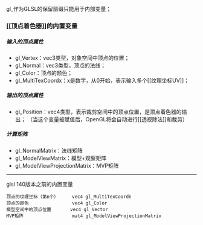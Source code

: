 gl_作为GLSL的保留前缀只能用于内部变量；


### [[顶点着色器]]的内置变量
##### 输入的顶点属性
- gl_Vertex：vec3类型，对象空间中顶点的位置；
- gl_Normal：vec3类型，顶点的法线；
- gl_Color：顶点的颜色；
- gl_MultiTexCoordx：x是数字，从0开始，表示输入多个[[纹理坐标UV]]；
##### 输出的顶点属性
- gl_Position：vec4类型，表示裁剪空间中的顶点位置，是顶点着色器的输出；
（当这个变量被赋值后，OpenGL将会自动进行[[透视除法]]和裁剪）
##### 计算矩阵
- gl_NormalMatrix：法线矩阵
- gl_ModelViewMatrix：模型+观察矩阵 
- gl_ModelViewProjectionMatrix：MVP矩阵
***
glsl 140版本之前的内置变量
```
顶点的纹理坐标（第n个）     vec4 gl_MultiTexCoordn
顶点的颜色                vec4 gl_Color
模型空间中的顶点位置       vec4 gl_Vector
MVP矩阵                  mat4 gl_ModelViewProjectionMatrix
```
